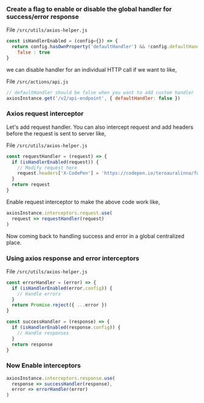 ### Create a flag to enable or disable the global handler for success/error response

File `/src/utils/axios-helper.js`

```js
const isHandlerEnabled = (config={}) => {
  return config.hasOwnProperty('defaultHandler') && !config.defaultHandler ? 
    false : true
}
```

we can disable handler for an individual HTTP call if we want to like, 

File `/src/actions/api.js`
```js
// defaultHandler should be false when you want to add custom handler
axiosInstance.get('/v2/api-endpoint', { defaultHandler: false })
```

### Axios request interceptor

Let's add request handler. You can also intercept request and add headers before the request is sent to server like,

File `/src/utils/axios-helper.js`

```js
const requestHandler = (request) => {
  if (isHandlerEnabled(request)) {
    // Modify request here
    request.headers['X-CodePen'] = 'https://codepen.io/teroauralinna/full/vPvKWe'
  }
  return request
}
```

Enable request interceptor to make the above code work like,

```js
axiosInstance.interceptors.request.use(
  request => requestHandler(request)
)
```

Now coming back to handling success and error in a global centralized place.

### Using axios response and error interceptors

File `/src/utils/axios-helper.js`

```js
const errorHandler = (error) => {
  if (isHandlerEnabled(error.config)) {
    // Handle errors
  }
  return Promise.reject({ ...error })
}

const successHandler = (response) => {
  if (isHandlerEnabled(response.config)) {
    // Handle responses
  }
  return response
}
```

### Now Enable interceptors

```js
axiosInstance.interceptors.response.use(
  response => successHandler(response),
  error => errorHandler(error)
)
```
